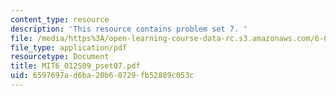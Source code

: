 ```yaml
---
content_type: resource
description: 'This resource contains problem set 7. '
file: /media/https%3A/open-learning-course-data-rc.s3.amazonaws.com/6-012-microelectronic-devices-and-circuits-spring-2009/6597697ad6ba20b60729fb52889c053c_MIT6_012S09_pset07.pdf
file_type: application/pdf
resourcetype: Document
title: MIT6_012S09_pset07.pdf
uid: 6597697a-d6ba-20b6-0729-fb52889c053c
---
```


